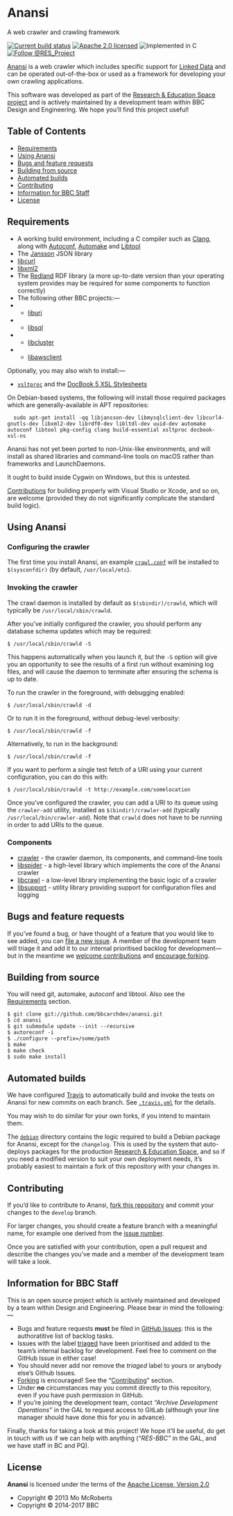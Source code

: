 # Anansi

A web crawler and crawling framework

[![Current build status][travis]](https://travis-ci.org/bbcarchdev/anansi)
[![Apache 2.0 licensed][license]](#license)
![Implemented in C][language]
[![Follow @RES_Project][twitter]](https://twitter.com/RES_Project)

[Anansi](https://github.com/anansi/) is a web crawler which includes specific
support for [Linked Data](http://linkeddata.org) and can be operated
out-of-the-box or used as a framework for developing your own crawling
applications.

This software was developed as part of the [Research & Education Space project](https://bbcarchdev.github.io/res/) and is actively maintained by a development team within BBC Design and Engineering. We hope you’ll find this project useful!

## Table of Contents

* [Requirements](#requirements)
* [Using Anansi](#using-anansi)
* [Bugs and feature requests](#bugs-and-feature-requests)
* [Building from source](#building-from-source)
* [Automated builds](#automated-builds)
* [Contributing](#contributing)
* [Information for BBC Staff](#information-for-bbc-staff)
* [License](#license)

## Requirements

* A working build environment, including a C compiler such as [Clang](https://clang.llvm.org), along with [Autoconf](https://www.gnu.org/software/autoconf/), [Automake](https://www.gnu.org/software/automake/) and [Libtool](https://www.gnu.org/software/libtool/)
* The [Jansson](http://www.digip.org/jansson/) JSON library
* [libcurl](https://curl.haxx.se/libcurl/)
* [libxml2](http://xmlsoft.org/)
* The [Redland](http://librdf.org) RDF library (a more up-to-date version than your operating system provides may be required for some components to function correctly)
* The following other BBC projects:—
* * [liburi](https://github.com/bbcarchdev/liburi)
* * [libsql](https://github.com/bbcarchdev/libsql)
* * [libcluster](https://github.com/bbcarchdev/libcluster)
* * [libawsclient](https://github.com/bbcarchdev/libawsclient)

Optionally, you may also wish to install:—

* [`xsltproc`](http://xmlsoft.org/xslt/) and the [DocBook 5 XSL Stylesheets](http://wiki.docbook.org/DocBookXslStylesheets)

On Debian-based systems, the following will install those required packages
which are generally-available in APT repositories:

	  sudo apt-get install -qq libjansson-dev libmysqlclient-dev libcurl4-gnutls-dev libxml2-dev librdf0-dev libltdl-dev uuid-dev automake autoconf libtool pkg-config clang build-essential xsltproc docbook-xsl-ns

Anansi has not yet been ported to non-Unix-like environments, and will install
as shared libraries and command-line tools on macOS rather than frameworks and
LaunchDaemons.

It ought to build inside Cygwin on Windows, but this is untested.

[Contributions](#contributing) for building properly with Visual Studio or
Xcode, and so on, are welcome (provided they do not significantly
complicate the standard build logic).

## Using Anansi

### Configuring the crawler

The first time you install Anansi, an example [`crawl.conf`](crawler/crawl.conf)
will be installed to `$(sysconfdir)` (by default, `/usr/local/etc`).

### Invoking the crawler

The crawl daemon is installed by default as `$(sbindir)/crawld`, which will
typically be `/usr/local/sbin/crawld`.

After you’ve initially configured the crawler, you should perform any
database schema updates which may be required:

    $ /usr/local/sbin/crawld -S

This happens automatically when you launch it, but the `-S` option will
give you an opportunity to see the results of a first run without
examining log files, and will cause the daemon to terminate after
ensuring the schema is up to date.

To run the crawler in the foreground, with debugging enabled:

    $ /usr/local/sbin/crawld -d

Or to run it in the foreground, without debug-level verbosity:

    $ /usr/local/sbin/crawld -f

Alternatively, to run in the background:

    $ /usr/local/sbin/crawld -f

If you want to perform a single test fetch of a URI using your current
configuration, you can do this with:

    $ /usr/local/sbin/crawld -t http://example.com/somelocation

Once you’ve configured the crawler, you can add a URI to its queue
using the `crawler-add` utility, installed as `$(bindir)/crawler-add`
(typically `/usr/local/bin/crawler-add`). Note that `crawld` does not
have to be running in order to add URIs to the queue.

### Components

* [crawler](crawler) - the crawler daemon, its components, and command-line tools
* [libspider](libspider) - a high-level library which implements the core of the Anansi crawler
* [libcrawl](libcrawl) - a low-level library implementing the basic logic of a crawler
* [libsupport](libsupport) - utility library providing support for configuration files and logging

## Bugs and feature requests

If you’ve found a bug, or have thought of a feature that you would like to
see added, you can [file a new issue](https://github.com/bbcarchdev/anansi/issues). A member of the development team will triage it and add it to our internal prioritised backlog for development—but in the meantime we [welcome contributions](#contributing) and [encourage forking](https://github.com/bbcarchdev/anansi/fork).

## Building from source

You will need git, automake, autoconf and libtool. Also see the [Requirements](#requirements)
section.

    $ git clone git://github.com/bbcarchdev/anansi.git
    $ cd anansi
    $ git submodule update --init --recursive
    $ autoreconf -i
    $ ./configure --prefix=/some/path
    $ make
    $ make check
    $ sudo make install

## Automated builds

We have configured [Travis](https://travis-ci.org/bbcarchdev/anansi) to automatically build and invoke the tests on Anansi for new commits on each branch. See [`.travis.yml`](.travis.yml) for the details.

You may wish to do similar for your own forks, if you intend to maintain them.

The [`debian`](debian) directory contains the logic required to build a Debian
package for Anansi, except for the `changelog`. This is used by the system
that auto-deploys packages for the production [Research & Education Space](https://bbcarchdev.github.io/res/),
and so if you need a modified version to suit your own deployment needs,
it’s probably easiest to maintain a fork of this repository with your changes
in.

## Contributing

If you’d like to contribute to Anansi, [fork this repository](https://github.com/bbcarchdev/anansi/fork) and commit your changes to the
`develop` branch.

For larger changes, you should create a feature branch with
a meaningful name, for example one derived from the [issue number](https://github.com/bbcarchdev/anansi/issues/).

Once you are satisfied with your contribution, open a pull request and describe
the changes you’ve made and a member of the development team will take a look.

## Information for BBC Staff

This is an open source project which is actively maintained and developed
by a team within Design and Engineering. Please bear in mind the following:—

* Bugs and feature requests **must** be filed in [GitHub Issues](https://github.com/bbcarchdev/anansi/issues): this is the authoratitive list of backlog tasks.
* Issues with the label [triaged](https://github.com/bbcarchdev/anansi/issues?q=is%3Aopen+is%3Aissue+label%3Atriaged) have been prioritised and added to the team’s internal backlog for development. Feel free to comment on the GitHub Issue in either case!
* You should never add nor remove the *triaged* label to yours or anybody else’s Github Issues.
* [Forking](https://github.com/bbcarchdev/anansi/fork) is encouraged! See the “[Contributing](#contributing)” section.
* Under **no** circumstances may you commit directly to this repository, even if you have push permission in GitHub.
* If you’re joining the development team, contact *“Archive Development Operations”* in the GAL to request access to GitLab (although your line manager should have done this for you in advance).

Finally, thanks for taking a look at this project! We hope it’ll be useful, do get in touch with us if we can help with anything (*“RES-BBC”* in the GAL, and we have staff in BC and PQ).

## License

**Anansi** is licensed under the terms of the [Apache License, Version 2.0](http://www.apache.org/licenses/LICENSE-2.0)

* Copyright © 2013 Mo McRoberts
* Copyright © 2014-2017 BBC

[travis]: https://img.shields.io/travis/bbcarchdev/anansi.svg
[license]: https://img.shields.io/badge/license-Apache%202.0-blue.svg
[language]: https://img.shields.io/badge/implemented%20in-C-yellow.svg 
[twitter]: https://img.shields.io/twitter/url/http/shields.io.svg?style=social&label=Follow%20@RES_Project
